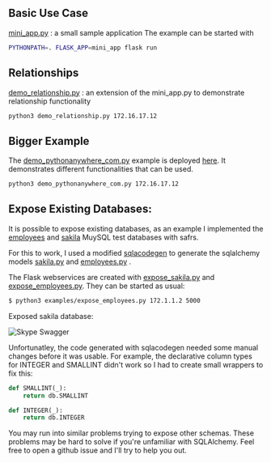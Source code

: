 ## Basic Use Case
[mini_app.py](mini_app.py) : a small sample application
The example can be started with
```bash
PYTHONPATH=. FLASK_APP=mini_app flask run
```

## Relationships
[demo_relationship.py](demo_relationship.py) : an extension of the mini_app.py to demonstrate relationship functionality
```bash
python3 demo_relationship.py 172.16.17.12
```

## Bigger Example
The [demo_pythonanywhere_com.py](demo_pythonanywhere_com.py) example is deployed [here](http://thomaxxl.pythonanywhere.com/). It demonstrates different functionalities that can be used.
```bash
python3 demo_pythonanywhere_com.py 172.16.17.12
```

## Expose Existing Databases:

It is possible to expose existing databases, as an example I implemented the [employees](https://github.com/datacharmer/test_db) and [sakila](https://github.com/datacharmer/test_db/sakila) MuySQL test databases with safrs.

For this to work, I used a modified [sqlacodegen](https://github.com/thomaxxl/safrs/tree/master/sqlacodegen) to generate the sqlalchemy models [sakila.py](sakila.py) and [employees.py](employees.py) .

The Flask webservices are created with [expose_sakila.py](expose_sakila.py) and [expose_employees.py](expose_employees.py). They can be started as usual:

```bash
$ python3 examples/expose_employees.py 172.1.1.2 5000
```

Exposed sakila database:

![Skype Swagger](../docs/images/sakila.png)


Unfortunatley, the code generated with sqlacodegen needed some manual changes before it was usable. For example, the declarative column types for INTEGER and SMALLINT didn't work so I had to create small wrappers to fix this:
```python
def SMALLINT(_):
    return db.SMALLINT

def INTEGER(_):
    return db.INTEGER
```

You may run into similar problems trying to expose other schemas. These problems may be hard to solve if you're unfamiliar with SQLAlchemy. 
Feel free to open a github issue and I'll try to help you out.
